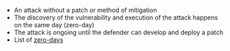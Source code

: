 - An attack without a patch or method of mitigation
- The discovery of the vulnerability and execution of the attack happens on the same day (zero-day)
- The attack is ongoing until the defender can develop and deploy a patch
- List of [zero-days](https://cve.mitre.org/)
